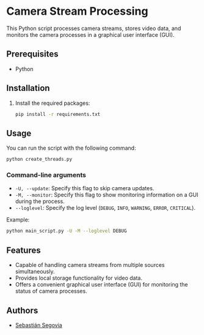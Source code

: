 # Camera Stream Processing

This Python script processes camera streams, stores video data, and monitors the camera processes in a graphical user interface (GUI).

## Prerequisites

- Python

## Installation

1. Install the required packages:

   ```bash
   pip install -r requirements.txt
   ```

## Usage

You can run the script with the following command:

```bash
python create_threads.py
```

### Command-line arguments

- `-U, --update`: Specify this flag to skip camera updates.
- `-M, --monitor`: Specify this flag to show monitoring information on a GUI during the process.
- `--loglevel`: Specify the log level (`DEBUG`, `INFO`, `WARNING`, `ERROR`, `CRITICAL`).

Example:

```bash
python main_script.py -U -M --loglevel DEBUG
```

## Features

- Capable of handling camera streams from multiple sources simultaneously.
- Provides local storage functionality for video data.
- Offers a convenient graphical user interface (GUI) for monitoring the status of camera processes.

## Authors

- [Sebastián Segovia](https://github.com/teapot2)
